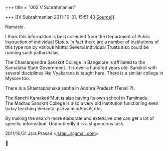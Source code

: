 +++
title = "002 V Subrahmanian"

+++
[[V Subrahmanian	2011-10-31, 15:51:43 [Source](https://groups.google.com/g/bvparishat/c/Ff_1PlN2Two)]]



Namaste.  
  
I think this information is best collected from the Department of Public Instruction of individual States. In fact there are a number of institutions of this type run by various Mutts. Several individual Trusts also could be running such pathashalas.  
  
The Chamarajendra Sanskrit College in Bangalore is affiliated to the Karnataka State Government. It is over a hundred years old. Sanskrit with several disciplines like Vyakarana is taught here. There is a similar college in Mysore too.  
  
There is a Shastraposhaka sabha in Andhra Pradesh (Tenali ?).   
  
The Kanchi Kamakoti Mutt is also having its own school in Tamilnadu.  
The Madras Sanskrit College is also a very old institution functioning even today teaching Vedanta, pUrva mImAmsA, etc.  
  
By making the search more elaborate and extensive one can get a lot of specific information. Undoubtedly it is a stupendous task.  
  
  
  

2011/10/31 Jsra Prasad \<[jsrap...@gmail.com]()\>



